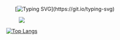 <div align="right">
  
[![Typing SVG](https://readme-typing-svg.demolab.com?font=Fira+Code&size=20&pause=1000&lines=Hello+World!)](https://git.io/typing-svg)

</div>

<div align="center">
  
<img src="https://i.pinimg.com/originals/50/5f/27/505f2745ab947f9f4f94a293dc3e9283.gif">

[![Top Langs](https://github-readme-stats.vercel.app/api/top-langs/?username=IzidoroSouza&layout=pie)](https://github.com/IzidoroSouza/github-readme-stats)
</div>
